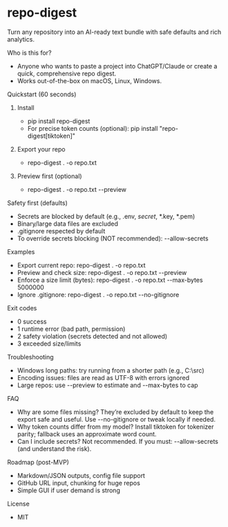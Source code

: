 # repo-digest

Turn any repository into an AI-ready text bundle with safe defaults and rich analytics.

Who is this for?
- Anyone who wants to paste a project into ChatGPT/Claude or create a quick, comprehensive repo digest.
- Works out-of-the-box on macOS, Linux, Windows.

Quickstart (60 seconds)
1) Install
   - pip install repo-digest
   - For precise token counts (optional): pip install "repo-digest[tiktoken]"

2) Export your repo
   - repo-digest . -o repo.txt

3) Preview first (optional)
   - repo-digest . -o repo.txt --preview

Safety first (defaults)
- Secrets are blocked by default (e.g., .env, *secret*, *.key, *.pem)
- Binary/large data files are excluded
- .gitignore respected by default
- To override secrets blocking (NOT recommended): --allow-secrets

Examples
- Export current repo: repo-digest . -o repo.txt
- Preview and check size: repo-digest . -o repo.txt --preview
- Enforce a size limit (bytes): repo-digest . -o repo.txt --max-bytes 5000000
- Ignore .gitignore: repo-digest . -o repo.txt --no-gitignore

Exit codes
- 0 success
- 1 runtime error (bad path, permission)
- 2 safety violation (secrets detected and not allowed)
- 3 exceeded size/limits

Troubleshooting
- Windows long paths: try running from a shorter path (e.g., C:\src)
- Encoding issues: files are read as UTF-8 with errors ignored
- Large repos: use --preview to estimate and --max-bytes to cap

FAQ
- Why are some files missing? They’re excluded by default to keep the export safe and useful. Use --no-gitignore or tweak locally if needed.
- Why token counts differ from my model? Install tiktoken for tokenizer parity; fallback uses an approximate word count.
- Can I include secrets? Not recommended. If you must: --allow-secrets (and understand the risk).

Roadmap (post-MVP)
- Markdown/JSON outputs, config file support
- GitHub URL input, chunking for huge repos
- Simple GUI if user demand is strong

License
- MIT
